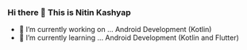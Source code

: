 ### Hi there 👋 This is Nitin Kashyap


<!--
**nitinkashyap1821/nitinkashyap1821** is a ✨ _special_ ✨ repository because its `README.md` (this file) appears on your GitHub profile.

Here are some ideas to get you started:
- 💬 Ask me about ...
- 📫 How to reach me: ...
- 🤔 I’m looking for help with ...
- 😄 Pronouns: ...
- ⚡ Fun fact: ...
- 👯 I’m looking to collaborate on ... 
-->

- 🔭 I’m currently working on ... Android Development (Kotlin)
- 🌱 I’m currently learning ... Android Development (Kotlin and Flutter)




